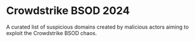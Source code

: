 # Crowdstrike BSOD 2024
A curated list of suspicious domains created by malicious actors aiming to exploit the Crowdstrike BSOD chaos.
